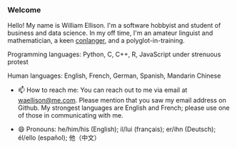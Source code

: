 ### Welcome

Hello!  My name is William Ellison.  I'm a software hobbyist and student of business and data science.  In my off time, I'm an amateur linguist and mathematician, a keen [conlanger](https://conlang.org), and a polyglot-in-training.

Programming languages: Python, C, C++, R, JavaScript under strenuous protest

Human languages: English, French, German, Spanish, Mandarin Chinese

- 📫 How to reach me: You can reach out to me via email at <waellison@me.com>.  Please mention that you saw my email address on Github.  My strongest languages are English and French; please use one of those in communicating with me.

- 😄 Pronouns: he/him/his (English); il/lui (français); er/ihn (Deutsch); él/ello (español); 他（中文）
